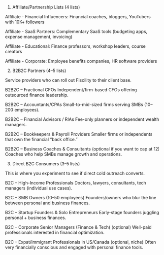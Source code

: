 1. Affiliate/Partnership Lists (4 lists)

Affiliate - Financial Influencers: Financial coaches, bloggers, YouTubers with 10K+ followers

Affiliate - SaaS Partners: Complementary SaaS tools (budgeting apps, expense management, invoicing)

Affiliate - Educational: Finance professors, workshop leaders, course creators

Affiliate - Corporate: Employee benefits companies, HR software providers

2. B2B2C Partners (4–5 lists)

Service providers who can roll out Fiscility to their client base.

B2B2C – Fractional CFOs
Independent/firm-based CFOs offering outsourced finance leadership.

B2B2C – Accountants/CPAs
Small-to-mid-sized firms serving SMBs (10–200 employees).

B2B2C – Financial Advisors / RIAs
Fee-only planners or independent wealth managers.

B2B2C – Bookkeepers & Payroll Providers
Smaller firms or independents that own the financial “back office.”

B2B2C – Business Coaches & Consultants (optional if you want to cap at 12)
Coaches who help SMBs manage growth and operations.

3. Direct B2C Consumers (3–5 lists)

This is where you experiment to see if direct cold outreach converts.

B2C – High-Income Professionals
Doctors, lawyers, consultants, tech managers (individual use cases).

B2C – SMB Owners (10–50 employees)
Founders/owners who blur the line between personal and business finances.

B2C – Startup Founders & Solo Entrepreneurs
Early-stage founders juggling personal + business finances.

B2C – Corporate Senior Managers (Finance & Tech) (optional)
Well-paid professionals interested in financial optimization.

B2C – Expat/Immigrant Professionals in US/Canada (optional, niche)
Often very financially conscious and engaged with personal finance tools.